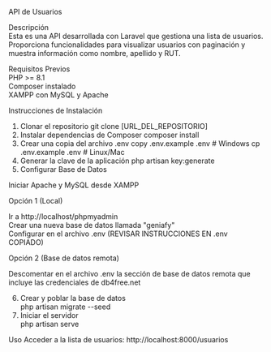 API de Usuarios  

Descripción  
Esta es una API desarrollada con Laravel que gestiona una lista de usuarios. Proporciona funcionalidades para visualizar usuarios con paginación y muestra información como nombre, apellido y RUT.  

Requisitos Previos  
PHP >= 8.1  
Composer instalado  
XAMPP con MySQL y Apache  

Instrucciones de Instalación
1. Clonar el repositorio
git clone [URL_DEL_REPOSITORIO]
2. Instalar dependencias de Composer
composer install
3. Crear una copia del archivo .env
copy .env.example .env    # Windows
cp .env.example .env     # Linux/Mac
4. Generar la clave de la aplicación
php artisan key:generate
5. Configurar Base de Datos

Iniciar Apache y MySQL desde XAMPP

Opción 1 (Local)

Ir a http://localhost/phpmyadmin  
Crear una nueva base de datos llamada "geniafy"  
Configurar en el archivo .env (REVISAR INSTRUCCIONES EN .env COPIADO)

Opción 2 (Base de datos remota)  

Descomentar en el archivo .env la sección de base de datos remota que incluye las credenciales de db4free.net  

6. Crear y poblar la base de datos  
php artisan migrate --seed  
7. Iniciar el servidor   
php artisan serve  

Uso
Acceder a la lista de usuarios: http://localhost:8000/usuarios
